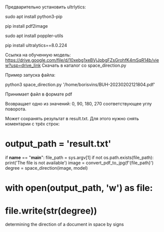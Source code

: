 # 

Предварительно установить ultrlytics:

sudo apt install python3-pip

pip install pdf2image

sudo apt install poppler-utils

pip install ultralytics==8.0.224

Ссылка на обученную модель: https://drive.google.com/file/d/10xebg1xeBVjJpbgFZsGrohfK4mSqR14b/view?usp=drive_link
Скачать в каталог со space_direction.py

Пример запуска файла: 

python3 space_direction.py '/home/borisvins/BUH-20230202121804.pdf'

Принимает файл в формате pdf

Возвращает одно из значений: 0, 90, 180, 270 соответствующее углу поворота.

Может сохранять результат в result.txt. Для этого нужно снять коментарии с трёх строк:

# output_path = 'result.txt'

if __name__ == "__main__":
    file_path = sys.argv[1]
    if not os.path.exists(file_path):
        print('The file is not available')
    image = convert_pdf_to_jpg(f'{file_path}')
    degree = space_direction(image, model)

    
#    with open(output_path, 'w') as file:
#        file.write(str(degree))



determining the direction of a document in space by signs
